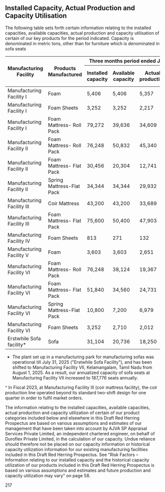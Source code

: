 ## Installed Capacity, Actual Production and Capacity Utilisation

The following table sets forth certain information relating to the installed capacities, available capacities, actual production and capacity utilisation of certain of our key products for the period indicated. Capacity is denominated in metric tons, other than for furniture which is denominated in sofa seats

<table><thead><tr><th rowspan="2">Manufacturing Facility</th><th rowspan="2">Products Manufactured</th><th colspan="4">Three months period ended June 30, 2025</th><th colspan="4">Fiscal 2025</th><th colspan="4">Fiscal 2024</th><th colspan="4">Fiscal 2023</th></tr><tr><th>Installed capacity</th><th>Available capacity</th><th>Actual production</th><th>Capacity utilization (%)</th><th>Installed capacity</th><th>Available capacity</th><th>Actual production</th><th>Capacity utilization (%)</th><th>Installed capacity</th><th>Available capacity</th><th>Actual production</th><th>Capacity utilization (%)</th><th>Installed capacity</th><th>Available capacity</th><th>Actual production</th><th>Capacity utilization (%)</th></tr></thead><tbody><tr><td>Manufacturing Facility I</td><td>Foam</td><td>5,406</td><td>5,406</td><td>5,357</td><td>99%</td><td>21,624</td><td>21,624</td><td>19,512</td><td>90%</td><td>21,624</td><td>21,624</td><td>17,676</td><td>82%</td><td>21,624</td><td>21,624</td><td>15,552</td><td>72%</td></tr><tr><td>Manufacturing Facility I</td><td>Foam Sheets</td><td>3,252</td><td>3,252</td><td>2,217</td><td>68%</td><td>13,008</td><td>13,008</td><td>8,039</td><td>62%</td><td>13,008</td><td>13,008</td><td>7,292</td><td>56%</td><td>13,008</td><td>13,008</td><td>7,636</td><td>59%</td></tr><tr><td>Manufacturing Facility I</td><td>Foam Mattress- Roll Pack</td><td>79,272</td><td>39,636</td><td>34,609</td><td>87%</td><td>3,17,088</td><td>1,58,544</td><td>1,34,380</td><td>85%</td><td>3,17,088</td><td>1,58,544</td><td>1,43,401</td><td>90%</td><td>3,17,088</td><td>1,58,544</td><td>1,15,246</td><td>73%</td></tr><tr><td>Manufacturing Facility II</td><td>Foam Mattress- Roll Pack</td><td>76,248</td><td>50,832</td><td>45,340</td><td>89%</td><td>3,04,992</td><td>2,03,328</td><td>1,16,687</td><td>57%</td><td>3,04,992</td><td>2,03,328</td><td>1,39,206</td><td>68%</td><td>3,04,992</td><td>2,03,328</td><td>1,43,315</td><td>70%</td></tr><tr><td>Manufacturing Facility II</td><td>Foam Mattress- Flat Pack</td><td>30,456</td><td>20,304</td><td>12,741</td><td>63%</td><td>1,21,824</td><td>81,216</td><td>58,321</td><td>72%</td><td>1,21,824</td><td>81,216</td><td>67,679</td><td>83%</td><td>1,21,824</td><td>81,216</td><td>79,223</td><td>98%</td></tr><tr><td>Manufacturing Facility II</td><td>Spring Mattress-Flat Pack</td><td>34,344</td><td>34,344</td><td>29,932</td><td>87%</td><td>1,37,376</td><td>1,37,376</td><td>87,935</td><td>64%</td><td>1,37,376</td><td>91,584</td><td>59,139</td><td>65%</td><td>1,37,376</td><td>91,584</td><td>48,953</td><td>53%</td></tr><tr><td>Manufacturing Facility III</td><td>Coir Mattress</td><td>43,200</td><td>43,200</td><td>33,689</td><td>78%</td><td>1,72,800</td><td>1,72,800</td><td>1,66,161</td><td>96%</td><td>1,72,800</td><td>1,72,800</td><td>1,65,804</td><td>96%</td><td>1,72,800</td><td>1,72,800</td><td>1,79,849</td><td>104^%</td></tr><tr><td>Manufacturing Facility III</td><td>Foam Mattress- Flat Pack</td><td>75,600</td><td>50,400</td><td>47,903</td><td>95%</td><td>3,02,400</td><td>2,01,600</td><td>1,11,191</td><td>55%</td><td>3,02,400</td><td>2,01,600</td><td>98,672</td><td>49%</td><td>3,02,400</td><td>2,01,600</td><td>1,03,348</td><td>51%</td></tr><tr><td>Manufacturing Facility IV</td><td>Foam Sheets</td><td>813</td><td>271</td><td>132</td><td>49%</td><td>3,252</td><td>1,084</td><td>531</td><td>49%</td><td>3,252</td><td>1,084</td><td>438</td><td>40%</td><td>3,252</td><td>1,084</td><td>200</td><td>18%</td></tr><tr><td>Manufacturing Facility V</td><td>Foam</td><td>3,603</td><td>3,603</td><td>2,651</td><td>74%</td><td>14,412</td><td>14,412</td><td>8,738</td><td>61%</td><td>14,412</td><td>14,412</td><td>7,030</td><td>49%</td><td>14,412</td><td>14,412</td><td>6,397</td><td>44%</td></tr><tr><td>Manufacturing Facility VI</td><td>Foam Mattress- Roll Pack</td><td>76,248</td><td>38,124</td><td>19,367</td><td>51%</td><td>3,04,992</td><td>50,832</td><td>31,560</td><td>62%</td><td>3,04,992</td><td>25,416</td><td>13,951</td><td>55%</td><td>3,04,992</td><td>25,416</td><td>20,073</td><td>79%</td></tr><tr><td>Manufacturing Facility VI</td><td>Foam Mattress- Flat Pack</td><td>51,840</td><td>34,560</td><td>24,731</td><td>72%</td><td>2,07,360</td><td>1,38,240</td><td>85,095</td><td>62%</td><td>2,07,360</td><td>1,38,240</td><td>70,633</td><td>51%</td><td>2,07,360</td><td>1,38,240</td><td>76,443</td><td>55%</td></tr><tr><td>Manufacturing Facility VI</td><td>Spring Mattress-Flat Pack</td><td>10,800</td><td>7,200</td><td>6,979</td><td>97%</td><td>43,200</td><td>14,400</td><td>13,191</td><td>92%</td><td>43,200</td><td>14,400</td><td>8,155</td><td>57%</td><td>43,200</td><td>14,400</td><td>6,452</td><td>45%</td></tr><tr><td>Manufacturing Facility VI</td><td>Foam Sheets</td><td>3,252</td><td>2,710</td><td>2,012</td><td>74%</td><td>13,008</td><td>10,840</td><td>6,787</td><td>63%</td><td>13,008</td><td>10,840</td><td>5,374</td><td>50%</td><td>13,008</td><td>10,840</td><td>4,475</td><td>41%</td></tr><tr><td>Erstwhile Sofa facility*</td><td>Sofa</td><td>31,104</td><td>20,736</td><td>18,250</td><td>88%</td><td>1,24,416</td><td>82,944</td><td>63,946</td><td>77%</td><td>1,24,416</td><td>82,944</td><td>65,944</td><td>80%</td><td>62,208</td><td>41,472</td><td>29,531</td><td>71%</td></tr></tbody></table>

* The plant set up in a manufacturing park for manufacturing sofas was operational till July 31, 2025 ("Erstwhile Sofa Facility"), and has been shifted to Manufacturing Facility VII, Kelamangalam, Tamil Nadu from August 1, 2025. As a result, our annualized capacity of sofa seats at Manufacturing Facility VII increased to 187,776 seats annually.

^ In Fiscal 2023, at Manufacturing Facility III (coir mattress facility), the coir production line operated beyond its standard two-shift design for one quarter in order to fulfil market orders.

The information relating to the installed capacities, available capacities, actual production and capacity utilization of certain of our product categories included below and elsewhere in this Draft Red Herring Prospectus are based on various assumptions and estimates of our management that have been taken into account by AJVA SP Appraisal Services Private Limited, an independent chartered engineer, on behalf of Duroflex Private Limited, in the calculation of our capacity. Undue reliance should therefore not be placed on our capacity information or historical capacity utilization information for our existing manufacturing facilities included in this Draft Red Herring Prospectus. See "Risk Factors – Information relating to our installed capacity and the historical capacity utilization of our products included in this Draft Red Herring Prospectus is based on various assumptions and estimates and future production and capacity utilization may vary" on page 58.

217